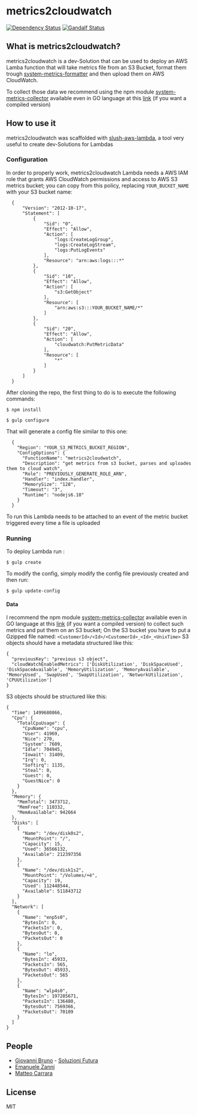 # metrics2cloudwatch

[![Dependency Status][dependencies-image]][dependencies-url] [![Gandalf  Status][gandalf-image]][gandalf-url]

[dependencies-image]: https://david-dm.org/giowe/metrics2cloudwatch.svg
[dependencies-url]: href="https://david-dm.org/giowe/metrics2cloudwatch
[gandalf-url]: https://www.youtube.com/watch?v=Sagg08DrO5U
[gandalf-image]: http://img.shields.io/badge/gandalf-approved-61C6FF.svg

## What is metrics2cloudwatch?

metrics2cloudwatch is a dev-Solution that can be used to deploy an AWS Lamba function that will take metrics file from an S3 Bucket, format them trough [system-metrics-formatter](https://www.npmjs.com/package/system-metrics-formatter) and then upload them on AWS CloudWatch.

To collect those data we recommend using the npm module [system-metrics-collector](https://www.npmjs.com/package/system-metrics-collector) available even in GO language at this [link](https://github.com/giowe/system-metrics-collector/tree/go) (if you want a compiled version)

## How to use it

metrics2cloudwatch was scaffolded with [slush-aws-lambda](https://www.npmjs.com/package/slush-aws-lambda), a tool very useful to create dev-Solutions for Lambdas 

### Configuration
In order to properly work, metrics2cloudwatch Lambda needs a AWS IAM role that grants AWS CloudWatch permissions and
access to AWS S3 metrics bucket; you can copy from this policy, replacing `YOUR_BUCKET_NAME` with your S3 bucket name:
```
  {
      "Version": "2012-10-17",
      "Statement": [
          {
              "Sid": "0",
              "Effect": "Allow",
              "Action": [
                  "logs:CreateLogGroup",
                  "logs:CreateLogStream",
                  "logs:PutLogEvents"
              ],
              "Resource": "arn:aws:logs:::*"
          },
          {
              "Sid": "10",
              "Effect": "Allow",
              "Action": [
                  "s3:GetObject"
              ],
              "Resource": [
                  "arn:aws:s3:::YOUR_BUCKET_NAME/*"
              ]
          },
          {
              "Sid": "20",
              "Effect": "Allow",
              "Action": [
                  "cloudwatch:PutMetricData"
              ],
              "Resource": [
                  "*"
              ]
          }
      ]
  }
```

After cloning the repo, the first thing to do is to execute the following commands:

``$ npm install``

``$ gulp configure``

That will generate a config file similar to this one:
```
  {
    "Region": "YOUR_S3_METRICS_BUCKET_REGION",
    "ConfigOptions": {
      "FunctionName": "metrics2cloudwatch",
      "Description": "get metrics from s3 bucket, parses and uploades them to cloud watch",
      "Role": "PREVIOUSLY_GENERATE_ROLE_ARN",
      "Handler": "index.handler",
      "MemorySize": "128",
      "Timeout": "3",
      "Runtime": "nodejs6.10"
    }
  }
```

To run this Lambda needs to be attached to an event of the metric bucket triggered every time a file is uploaded

### Running

To deploy Lambda run :

`$ gulp create`

To modify the config, simply modify the config file previously created and then run:

`$ gulp update-config`

#### Data
  I recommend the npm module [system-metrics-collector](https://www.npmjs.com/package/system-metrics-collector) available even in GO language at this [link](https://github.com/giowe/system-metrics-collector/tree/go) (if you want a compiled version) to collect such metrics and put them on an S3 bucket;
  On the S3 bucket you have to put a Gzipped file named: ``<CustomerId>/<Id>/<CustomerId>_<Id>_<UnixTime>``
  S3 objects should have a metadata structured like this:
  ```
  {
    "previousKey": "previous s3 object",
    "cloudWatchEnabledMetrics": ['DiskUtilization', 'DiskSpaceUsed', 'DiskSpaceAvailable', 'MemoryUtilization', 'MemoryAvailable', 'MemoryUsed', 'SwapUsed', 'SwapUtilization', 'NetworkUtilization', 'CPUUtilization']
  }
  ```
  S3 objects should be structured like this:
  ```
  {
    "Time": 1499680866,
    "Cpu": {
      "TotalCpuUsage": {
        "CpuName": "cpu",
        "User": 41969,
        "Nice": 270,
        "System": 7609,
        "Idle": 704945,
        "Iowait": 31409,
        "Irq": 0,
        "Softirq": 1135,
        "Steal": 0,
        "Guest": 0,
        "GuestNice": 0
      }
    },
    "Memory": {
      "MemTotal": 3473712,
      "MemFree": 110332,
      "MemAvailable": 942664
    },
    "Disks": [
      {
        "Name": "/dev/disk0s2",
        "MountPoint": "/",
        "Capacity": 15,
        "Used": 36566132,
        "Available": 212397356
      },
      {
        "Name": "/dev/disk1s2",
        "MountPoint": "/Volumes/+è",
        "Capacity": 19,
        "Used": 112448544,
        "Available": 511843712
      }
    ],
    "Network": [
      {
        "Name": "enp5s0",
        "BytesIn": 0,
        "PacketsIn": 0,
        "BytesOut": 0,
        "PacketsOut": 0
      },
      {
        "Name": "lo",
        "BytesIn": 45933,
        "PacketsIn": 565,
        "BytesOut": 45933,
        "PacketsOut": 565
      },
      {
        "Name": "wlp4s0",
        "BytesIn": 197285671,
        "PacketsIn": 136480,
        "BytesOut": 7569366,
        "PacketsOut": 70109
      }
    ]
  }
  ```
  
## People

- [Giovanni Bruno](https://github.com/giowe) - [Soluzioni Futura](https://www.soluzionifutura.it/)
- [Emanuele Zanni](https://github.com/zanni99)
- [Matteo Carrara](https://github.com/MatteCarra)

## License
MIT
